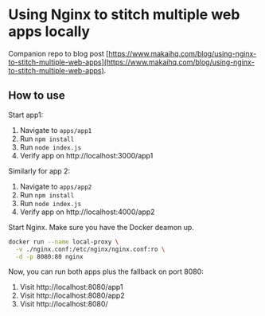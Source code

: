 # Using Nginx to stitch multiple web apps locally

Companion repo to blog post [https://www.makaihq.com/blog/using-nginx-to-stitch-multiple-web-apps](https://www.makaihq.com/blog/using-nginx-to-stitch-multiple-web-apps).

## How to use

Start app1:

1. Navigate to `apps/app1`
2. Run `npm install`
3. Run `node index.js`
4. Verify app on http://localhost:3000/app1

Similarly for app 2:

1. Navigate to `apps/app2`
2. Run `npm install`
3. Run `node index.js`
4. Verify app on http://localhost:4000/app2

Start Nginx. Make sure you have the Docker deamon up.

```sh
docker run --name local-proxy \
  -v ./nginx.conf:/etc/nginx/nginx.conf:ro \
  -d -p 8080:80 nginx
```

Now, you can run both apps plus the fallback on port 8080:

1. Visit http://localhost:8080/app1
2. Visit http://localhost:8080/app2
3. Visit http://localhost:8080/
